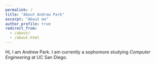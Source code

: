 ```yaml
---
permalink: /
title: "About Andrew Park"
excerpt: "About me"
author_profile: true
redirect_from:
  - /about/
  - /about.html
---
```


Hi, I am Andrew Park. I am currently a sophomore studying _Computer Engineering_ at UC San Diego.

